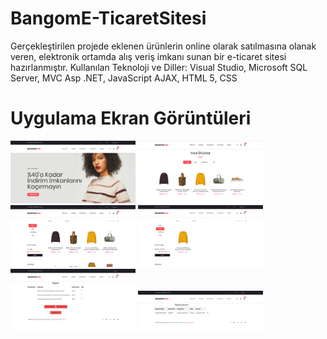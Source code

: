 # BangomE-TicaretSitesi
Gerçekleştirilen projede eklenen ürünlerin online olarak satılmasına olanak veren, elektronik ortamda alış veriş imkanı sunan bir e-ticaret sitesi hazırlanmıştır.
Kullanılan Teknoloji ve Diller: Visual Studio, Microsoft SQL Server, MVC Asp .NET, JavaScript
AJAX, HTML 5, CSS 

# Uygulama Ekran Görüntüleri
<p>
<a href="https://github.com/yavuzturk96/BangomE-TicaretSitesi/blob/master/Bangom%20Ekran%20G%C3%B6r%C3%BCnt%C3%BCleri/AnaSayfa2.png" target="_blank">
<img src=https://github.com/yavuzturk96/BangomE-TicaretSitesi/blob/master/Bangom%20Ekran%20G%C3%B6r%C3%BCnt%C3%BCleri/AnaSayfa2.png" width="200" style="max-width:100%;"></a>
  
<a href="https://github.com/yavuzturk96/BangomE-TicaretSitesi/blob/master/Bangom%20Ekran%20G%C3%B6r%C3%BCnt%C3%BCleri/AnaSayfa.png" target="_blank">
<img src="https://github.com/yavuzturk96/BangomE-TicaretSitesi/blob/master/Bangom%20Ekran%20G%C3%B6r%C3%BCnt%C3%BCleri/AnaSayfa.png" width="200" style="max-width:100%;"></a>

<a href="https://github.com/yavuzturk96/BangomE-TicaretSitesi/blob/master/Bangom%20Ekran%20G%C3%B6r%C3%BCnt%C3%BCleri/%C3%9Cr%C3%BCnler.png" target="_blank">
<img src="https://github.com/yavuzturk96/BangomE-TicaretSitesi/blob/master/Bangom%20Ekran%20G%C3%B6r%C3%BCnt%C3%BCleri/%C3%9Cr%C3%BCnler.png" width="200" style="max-width:100%;"></a>

<a href="https://github.com/yavuzturk96/BangomE-TicaretSitesi/blob/master/Bangom%20Ekran%20G%C3%B6r%C3%BCnt%C3%BCleri/%C3%9Cr%C3%BCnler-Kategorilenmis.png" target="_blank">
<img src="https://github.com/yavuzturk96/BangomE-TicaretSitesi/blob/master/Bangom%20Ekran%20G%C3%B6r%C3%BCnt%C3%BCleri/%C3%9Cr%C3%BCnler-Kategorilenmis.png" width="200" style="max-width:100%;"></a>

<a href="https://github.com/yavuzturk96/BangomE-TicaretSitesi/blob/master/Bangom%20Ekran%20G%C3%B6r%C3%BCnt%C3%BCleri/Sepet.png" target="_blank">
<img src="https://github.com/yavuzturk96/BangomE-TicaretSitesi/blob/master/Bangom%20Ekran%20G%C3%B6r%C3%BCnt%C3%BCleri/Sepet.png" width="200" style="max-width:100%;"></a>

<a href="https://github.com/yavuzturk96/BangomE-TicaretSitesi/blob/master/Bangom%20Ekran%20G%C3%B6r%C3%BCnt%C3%BCleri/Siparisler.png" target="_blank">
<img src="https://github.com/yavuzturk96/BangomE-TicaretSitesi/blob/master/Bangom%20Ekran%20G%C3%B6r%C3%BCnt%C3%BCleri/Siparisler.png" width="200" style="max-width:100%;"></a>
